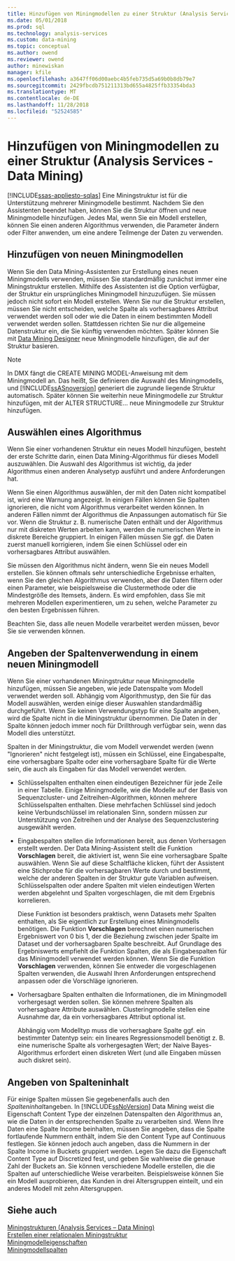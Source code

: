 ```yaml
---
title: Hinzufügen von Miningmodellen zu einer Struktur (Analysis Services – Datamining) | Microsoft-Dokumentation
ms.date: 05/01/2018
ms.prod: sql
ms.technology: analysis-services
ms.custom: data-mining
ms.topic: conceptual
ms.author: owend
ms.reviewer: owend
author: minewiskan
manager: kfile
ms.openlocfilehash: a3647ff06d00aebc4b5feb735d5a69b0b8db79e7
ms.sourcegitcommit: 2429fbcdb751211313bd655a4825ffb33354bda3
ms.translationtype: MT
ms.contentlocale: de-DE
ms.lasthandoff: 11/28/2018
ms.locfileid: "52524585"
---
```

# <a name="add-mining-models-to-a-structure-analysis-services---data-mining"></a>Hinzufügen von Miningmodellen zu einer Struktur (Analysis Services - Data Mining)
[!INCLUDE[ssas-appliesto-sqlas](../../includes/ssas-appliesto-sqlas.md)]
  Eine Miningstruktur ist für die Unterstützung mehrerer Miningmodelle bestimmt. Nachdem Sie den Assistenten beendet haben, können Sie die Struktur öffnen und neue Miningmodelle hinzufügen. Jedes Mal, wenn Sie ein Modell erstellen, können Sie einen anderen Algorithmus verwenden, die Parameter ändern oder Filter anwenden, um eine andere Teilmenge der Daten zu verwenden.  
  
## <a name="adding-new-mining-models"></a>Hinzufügen von neuen Miningmodellen  
 Wenn Sie den Data Mining-Assistenten zur Erstellung eines neuen Miningmodells verwenden, müssen Sie standardmäßig zunächst immer eine Miningstruktur erstellen. Mithilfe des Assistenten ist die Option verfügbar, der Struktur ein ursprüngliches Miningmodell hinzuzufügen. Sie müssen jedoch nicht sofort ein Modell erstellen. Wenn Sie nur die Struktur erstellen, müssen Sie nicht entscheiden, welche Spalte als vorhersagbares Attribut verwendet werden soll oder wie die Daten in einem bestimmten Modell verwendet werden sollen. Stattdessen richten Sie nur die allgemeine Datenstruktur ein, die Sie künftig verwenden möchten. Später können Sie mit [Data Mining Designer](../../analysis-services/data-mining/data-mining-designer.md) neue Miningmodelle hinzufügen, die auf der Struktur basieren.  
  
> [!NOTE]  
>  In DMX fängt die CREATE MINING MODEL-Anweisung mit dem Miningmodell an. Das heißt, Sie definieren die Auswahl des Miningmodells, und [!INCLUDE[ssASnoversion](../../includes/ssasnoversion-md.md)] generiert die zugrunde liegende Struktur automatisch. Später können Sie weiterhin neue Miningmodelle zur Struktur hinzufügen, mit der ALTER STRUCTURE... neue Miningmodelle zur Struktur hinzufügen.  
  
## <a name="choosing-an-algorithm"></a>Auswählen eines Algorithmus  
 Wenn Sie einer vorhandenen Struktur ein neues Modell hinzufügen, besteht der erste Schritte darin, einen Data Mining-Algorithmus für dieses Modell auszuwählen. Die Auswahl des Algorithmus ist wichtig, da jeder Algorithmus einen anderen Analysetyp ausführt und andere Anforderungen hat.  
  
 Wenn Sie einen Algorithmus auswählen, der mit den Daten nicht kompatibel ist, wird eine Warnung angezeigt. In einigen Fällen können Sie Spalten ignorieren, die nicht vom Algorithmus verarbeitet werden können. In anderen Fällen nimmt der Algorithmus die Anpassungen automatisch für Sie vor. Wenn die Struktur z. B. numerische Daten enthält und der Algorithmus nur mit diskreten Werten arbeiten kann, werden die numerischen Werte in diskrete Bereiche gruppiert. In einigen Fällen müssen Sie ggf. die Daten zuerst manuell korrigieren, indem Sie einen Schlüssel oder ein vorhersagbares Attribut auswählen.  
  
 Sie müssen den Algorithmus nicht ändern, wenn Sie ein neues Modell erstellen. Sie können oftmals sehr unterschiedliche Ergebnisse erhalten, wenn Sie den gleichen Algorithmus verwenden, aber die Daten filtern oder einen Parameter, wie beispielsweise die Clustermethode oder die Mindestgröße des Itemsets, ändern. Es wird empfohlen, dass Sie mit mehreren Modellen experimentieren, um zu sehen, welche Parameter zu den besten Ergebnissen führen.  
  
 Beachten Sie, dass alle neuen Modelle verarbeitet werden müssen, bevor Sie sie verwenden können.  
  
## <a name="specifying-the-usage-of-columns-in-a-new-mining-model"></a>Angeben der Spaltenverwendung in einem neuen Miningmodell  
 Wenn Sie einer vorhandenen Miningstruktur neue Miningmodelle hinzufügen, müssen Sie angeben, wie jede Datenspalte vom Modell verwendet werden soll. Abhängig vom Algorithmustyp, den Sie für das Modell auswählen, werden einige dieser Auswahlen standardmäßig durchgeführt. Wenn Sie keinen Verwendungstyp für eine Spalte angeben, wird die Spalte nicht in die Miningstruktur übernommen. Die Daten in der Spalte können jedoch immer noch für Drillthrough verfügbar sein, wenn das Modell dies unterstützt.  
  
 Spalten in der Miningstruktur, die vom Modell verwendet werden (wenn "Ignorieren" nicht festgelegt ist), müssen ein Schlüssel, eine Eingabespalte, eine vorhersagbare Spalte oder eine vorhersagbare Spalte für die Werte sein, die auch als Eingaben für das Modell verwendet werden.  
  
-   Schlüsselspalten enthalten einen eindeutigen Bezeichner für jede Zeile in einer Tabelle. Einige Miningmodelle, wie die Modelle auf der Basis von Sequenzcluster- und Zeitreihen-Algorithmen, können mehrere Schlüsselspalten enthalten. Diese mehrfachen Schlüssel sind jedoch keine Verbundschlüssel im relationalen Sinn, sondern müssen zur Unterstützung von Zeitreihen und der Analyse des Sequenzclustering ausgewählt werden.  
  
-   Eingabespalten stellen die Informationen bereit, aus denen Vorhersagen erstellt werden. Der Data Mining-Assistent stellt die Funktion **Vorschlagen** bereit, die aktiviert ist, wenn Sie eine vorhersagbare Spalte auswählen. Wenn Sie auf diese Schaltfläche klicken, führt der Assistent eine Stichprobe für die vorhersagbaren Werte durch und bestimmt, welche der anderen Spalten in der Struktur gute Variablen aufweisen. Schlüsselspalten oder andere Spalten mit vielen eindeutigen Werten werden abgelehnt und Spalten vorgeschlagen, die mit dem Ergebnis korrelieren.  
  
     Diese Funktion ist besonders praktisch, wenn Datasets mehr Spalten enthalten, als Sie eigentlich zur Erstellung eines Miningmodells benötigen. Die Funktion **Vorschlagen** berechnet einen numerischen Ergebniswert von 0 bis 1, der die Beziehung zwischen jeder Spalte im Dataset und der vorhersagbaren Spalte beschreibt. Auf Grundlage des Ergebniswerts empfiehlt die Funktion Spalten, die als Eingabespalten für das Miningmodell verwendet werden können. Wenn Sie die Funktion **Vorschlagen** verwenden, können Sie entweder die vorgeschlagenen Spalten verwenden, die Auswahl Ihren Anforderungen entsprechend anpassen oder die Vorschläge ignorieren.  
  
-   Vorhersagbare Spalten enthalten die Informationen, die im Miningmodell vorhergesagt werden sollen. Sie können mehrere Spalten als vorhersagbare Attribute auswählen. Clusteringmodelle stellen eine Ausnahme dar, da ein vorhersagbares Attribut optional ist.  
  
     Abhängig vom Modelltyp muss die vorhersagbare Spalte ggf. ein bestimmter Datentyp sein: ein lineares Regressionsmodell benötigt z. B. eine numerische Spalte als vorhergesagten Wert; der Naive Bayes-Algorithmus erfordert einen diskreten Wert (und alle Eingaben müssen auch diskret sein).  
  
## <a name="specifying-column-content"></a>Angeben von Spalteninhalt  
 Für einige Spalten müssen Sie gegebenenfalls auch den *Spalteninhalt*angeben. In [!INCLUDE[ssNoVersion](../../includes/ssnoversion-md.md)] Data Mining weist die Eigenschaft Content Type der einzelnen Datenspalten den Algorithmus an, wie die Daten in der entsprechenden Spalte zu verarbeiten sind. Wenn Ihre Daten eine Spalte Income beinhalten, müssen Sie angeben, dass die Spalte fortlaufende Nummern enthält, indem Sie den Content Type auf Continuous festlegen. Sie können jedoch auch angeben, dass die Nummern in der Spalte Income in Buckets gruppiert werden. Legen Sie dazu die Eigenschaft Content Type auf Discretized fest, und geben Sie wahlweise die genaue Zahl der Buckets an. Sie können verschiedene Modelle erstellen, die die Spalten auf unterschiedliche Weise verarbeiten. Beispielsweise können Sie ein Modell ausprobieren, das Kunden in drei Altersgruppen einteilt, und ein anderes Modell mit zehn Altersgruppen.  
  
## <a name="see-also"></a>Siehe auch  
 [Miningstrukturen &#40;Analysis Services – Data Mining&#41;](../../analysis-services/data-mining/mining-structures-analysis-services-data-mining.md)   
 [Erstellen einer relationalen Miningstruktur](../../analysis-services/data-mining/create-a-relational-mining-structure.md)   
 [Miningmodelleigenschaften](../../analysis-services/data-mining/mining-model-properties.md)   
 [Miningmodellspalten](../../analysis-services/data-mining/mining-model-columns.md)  
  
  
